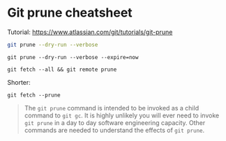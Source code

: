 # Git prune cheatsheet

Tutorial: https://www.atlassian.com/git/tutorials/git-prune

```sh
git prune --dry-run --verbose
```

```
git prune --dry-run --verbose --expire=now
```

```
git fetch --all && git remote prune
```

Shorter:

```
git fetch --prune
```

> The `git prune` command is intended to be invoked as a child command to `git gc`. It is highly unlikely you will ever need to invoke `git prune` in a day to day software engineering capacity. Other commands are needed to understand the effects of `git prune`.
<!--stackedit_data:
eyJoaXN0b3J5IjpbMTc5NzQ3MzgyMl19
-->